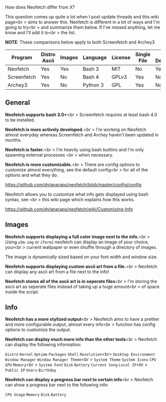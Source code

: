 How does Neofetch differ from X?

This question comes up quite a lot when I post update threads and this wiki page<br \>
aims to answer this. Neofetch is different in a lot of ways and I'm going to try<br \>
and summarize them below. If I've missed anything, let me know and I'll add it to<br \>
the list.

**NOTE**: These comparisons below apply to both Screenfetch and Archey3

| Program     | Distro Ascii | Images | Language | License | Single File | In Active Development? | 
| -------     | ------------ | ------ | -------- | ------- | ----------- | ---------------------- | 
| Neofetch    | Yes          | Yes    | Bash 3   | MIT     | No          | Yes                    |
| Screenfetch | Yes          | No     | Bash 4   | GPLv3   | Yes         | No                     |
| Archey3     | Yes          | No     | Python 3 | GPL     | Yes         | No                     |


## General

**Neofetch supports bash 3.0+**<br \>
Screenfetch requires at least bash 4.0 to be installed.

**Neofetch is more actively developed.**<br \>
I'm working on Neofetch almost everyday whereas Screenfetch and Archey haven't been updated
in months. 

**Neofetch is faster.**<br \>
I'm heavily using bash builtins and I'm only spawning external processes <br \>
when necessary. 

**Neofetch is more customizable.**<br \>
There are config options to customize almost everything, see the default config<br \>
for all of the options and what they do.

https://github.com/dylanaraps/neofetch/blob/master/config/config

Neofetch allows you to customize what info gets displayed using bash syntax, see <br \>
this wiki page which explains how this works.

https://github.com/dylanaraps/neofetch/wiki/Customizing-Info

## Images

**Neofetch supports displaying a full color image next to the info.**<br \>
Using `w3m-img` or `iTerm2` neofetch can display an image of your choice, your<br \>
current wallpaper or even shuffle through a directory of images.

The image is dynamically sized based on your font width and window size.

**Neofetch supports displaying custom ascii art from a file.**<br \>
Neofetch can display any ascii art from a file next to the info!

**Neofetch stores all of the ascii art is in seperate files**<br \> 
I'm storing the ascii art as seperate files instead of taking up a huge amount<br \>
of space inside the script.

## Info

**Neofetch has a more stylized output**<br \>
Neofetch aims to have a prettier and more configurable output, almost every info<br \>
function has config options to customize the output.

**Neofetch can display much more info than the other tools**<br \>
Neofetch can display the following information:

`Distro` `Kernel` `Uptime` `Packages` `Shell` `Resolution`<br\>
`Desktop Environment` `Window Manager` `Window Manager Theme`<br \>
`System Theme` `System Icons` `CPU` `GPU` `Memory`<br \>
`System Font` `Disk` `Battery` `Current Song` `Local IP`<br \>
`Public IP` `Users` `Birthday`

**Neofetch can display a progress bar next to certain info**<br \>
Neofetch can show a progress bar next to the following info:

`CPU Usage` `Memory` `Disk` `Battery`
